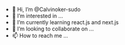 - 👋 Hi, I’m @Calvinoker-sudo
- 👀 I’m interested in ...
- 🌱 I’m currently learning react.js and next.js
- 💞️ I’m looking to collaborate on ...
- 📫 How to reach me ...

<!---
Calvinoker-sudo/Calvinoker-sudo is a ✨ special ✨ repository because its `README.md` (this file) appears on your GitHub profile.
You can click the Preview link to take a look at your changes.
--->
